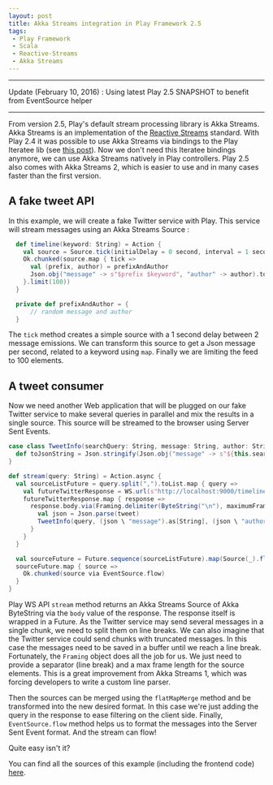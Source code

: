 ```yaml
---
layout: post
title: Akka Streams integration in Play Framework 2.5
tags:
 - Play Framework
 - Scala
 - Reactive-Streams
 - Akka Streams
---
```


---

Update (February 10, 2016) : Using latest Play 2.5 SNAPSHOT to benefit from EventSource helper

---

From version 2.5, Play's default stream processing library is Akka Streams. Akka Streams is an implementation of the [Reactive Streams](http://www.reactive-streams.org/) standard.
With Play 2.4 it was possible to use Akka Streams via bindings to the Play Iteratee lib (see [this post](http://loicdescotte.github.io/posts/play-akka-streams-twitter)).
Now we don't need this Iteratee bindings anymore, we can use Akka Streams natively in Play controllers. Play 2.5 also comes with Akka Streams 2, which is easier to use and in many cases faster than the first version.

## A fake tweet API

In this example, we will create a fake Twitter service with Play. This service will stream messages using an Akka Streams Source :

```scala
  def timeline(keyword: String) = Action {
    val source = Source.tick(initialDelay = 0 second, interval = 1 second, tick = "tick")
    Ok.chunked(source.map { tick =>
      val (prefix, author) = prefixAndAuthor
      Json.obj("message" -> s"$prefix $keyword", "author" -> author).toString + "\n"
    }.limit(100))
  }

  private def prefixAndAuthor = {
      // random message and author
  }
```

The `tick` method creates a simple source with a 1 second delay between 2 message emissions. We can transform this source to get a Json message per second, related to a keyword using `map`. Finally we are limiting the feed to 100 elements.

## A tweet consumer

Now we need another Web application that will be plugged on our fake Twitter service to make several queries in parallel and mix the results in a single source. This source will be streamed to the browser using Server Sent Events.

```scala
case class TweetInfo(searchQuery: String, message: String, author: String) {
  def toJsonString = Json.stringify(Json.obj("message" -> s"${this.searchQuery} : ${this.message}", "author" -> s"${this.author}"))
}

def stream(query: String) = Action.async {
  val sourceListFuture = query.split(",").toList.map { query =>
    val futureTwitterResponse = WS.url(s"http://localhost:9000/timeline/$query").stream
    futureTwitterResponse.map { response =>
      response.body.via(Framing.delimiter(ByteString("\n"), maximumFrameLength = 100, allowTruncation = true).map(_.utf8String)).map { tweet =>
        val json = Json.parse(tweet)
        TweetInfo(query, (json \ "message").as[String], (json \ "author").as[String])
      }
    }
  }

  val sourceFuture = Future.sequence(sourceListFuture).map(Source(_).flatMapMerge(10, identity).map(_.toJsonString))
  sourceFuture.map { source =>
    Ok.chunked(source via EventSource.flow)
  }
}
```


Play WS API `stream` method returns an Akka Streams Source of Akka ByteString via the `body` value of the response. The response itself is wrapped in a Future.
As the Twitter service may send several messages in a single chunk, we need to split them on line breaks.
We can also imagine that the Twitter service could send chunks with truncated messages. In this case the messages need to be saved in a buffer until we reach a line break.
Fortunately, the `Framing` object does all the job for us. We just need to provide a separator (line break) and a max frame length for the source elements. This is a great improvement from Akka Streams 1, which was forcing developers to write a custom line parser.

Then the sources can be merged using the `flatMapMerge` method and be transformed into the new desired format. In this case we're just adding the query in the response to ease filtering on the client side. Finally, `EventSource.flow` method helps us to format the messages into the Server Sent Event format. And the stream can flow!  

Quite easy isn't it?

You can find all the sources of this example (including the frontend code) [here](http://github.com/loicdescotte/touiteur).
